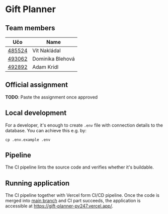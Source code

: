 # Gift Planner

## Team members
| Učo                                              | Name             |
|--------------------------------------------------|------------------|
| [485524](https://is.muni.cz/auth/osoba/vitenuto) | Vít Nakládal     |
| [493062](https://is.muni.cz/auth/osoba/493062)   | Dominika Blehová |
| [492892](https://is.muni.cz/auth/osoba/492892)   | Adam Krídl       |

## Official assignment
**TODO**: Paste the assignment once approved

## Local development
For a developer, it's enough to create `.env` file with connection details to the database.
You can achieve this e.g. by:
```shell
cp .env.example .env
```

## Pipeline
The CI pipeline lints the source code and verifies whether it's buildable.

## Running application
The CI pipeline together with Vercel form CI/CD pipeline. Once the code is merged into [main branch](https://github.com/akridl/gift-planner)
and CI part succeeds, the application is accessible at https://gift-planner-pv247.vercel.app/.
